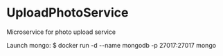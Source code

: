 # UploadPhotoService
Microservice for photo upload service

Launch mongo: $ docker run -d --name mongodb -p 27017:27017 mongo